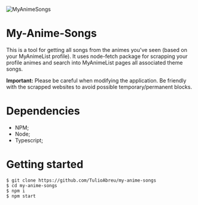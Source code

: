 ![MyAnimeSongs](https://github.com/TulioAbreu/my-anime-songs/workflows/JavaScript%20workflow/badge.svg?branch=master)

# My-Anime-Songs

This is a tool for getting all songs from the animes you've seen (based on your MyAnimeList profile). It uses node-fetch package for scrapping your profile animes and search into MyAnimeList pages all associated theme songs. 

**Important:** Please be careful when modifying the application. Be friendly with the scrapped websites to avoid possible temporary/permanent blocks.

# Dependencies

- NPM;
- Node;
- Typescript;

# Getting started

```console
$ git clone https://github.com/TulioAbreu/my-anime-songs
$ cd my-anime-songs
$ npm i
$ npm start
```